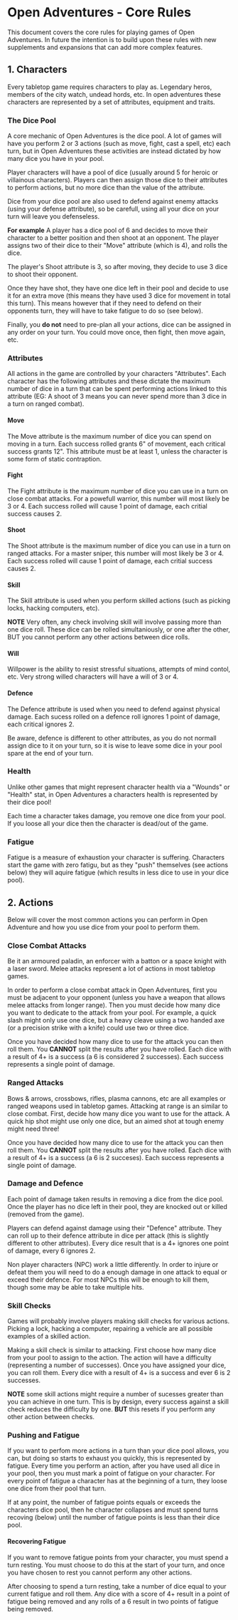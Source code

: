 # Open Adventures - Core Rules
This document covers the core rules for playing games of Open Adventures. In future the intention is to build upon these rules with new supplements and expansions that can add more complex features.

## 1. Characters
Every tabletop game requires characters to play as. Legendary heros, members of the city watch, undead hords, etc. In open adventures these characters are represented by a set of attributes, equipment and traits.

### The Dice Pool
A core mechanic of Open Adventures is the dice pool. A lot of games will have you perform 2 or 3 actions (such as move, fight, cast a spell, etc) each turn, but in Open Adventures these activities are instead dictated by how many dice you have in your pool.

Player characters will have a pool of dice (usually around 5 for heroic or villainous characters). Players can then assign those dice to their attributes to perform actions, but no more dice than the value of the attribute.

Dice from your dice pool are also used to defend against enemy attacks (using your defense attribute), so be carefull, using all your dice on your turn will leave you defenseless.

  **For example** A player has a dice pool of 6 and decides to move their character to a better position and then shoot at an opponent. The player assigns two of their dice to their "Move" attribute (which is 4), and rolls the dice.

  The player's Shoot attribute is 3, so after moving, they decide to use 3 dice to shoot their opponent. 

  Once they have shot, they have one dice left in their pool and decide to use it for an extra move (this means they have used 3 dice for movement in total this turn). This means however that if they need to defend on their opponents turn, they will have to take fatigue to do so (see below).

Finally, you **do not** need to pre-plan all your actions, dice can be assigned in any order on your turn. You could move once, then fight, then move again, etc.

### Attributes
All actions in the game are controlled by your characters "Attributes". Each character has the following attributes and these dictate the maximum number of dice in a turn that can be spent performing actions linked to this attribute (EG: A shoot of 3 means you can never spend more than 3 dice in a turn on ranged combat).

#### Move
The Move attribute is the maximum number of dice you can spend on moving in a turn. Each success rolled grants 6" of movement, each critical success grants 12". This attribute must be at least 1, unless the character is some form of static contraption.

#### Fight
The Fight attribute is the maximum number of dice you can use in a turn on close combat attacks. For a powefull warrior, this number will most likely be 3 or 4. Each success rolled will cause 1 point of damage, each critial success causes 2.

#### Shoot
The Shoot attribute is the maximum number of dice you can use in a turn on ranged attacks. For a master sniper, this number will most likely be 3 or 4. Each success rolled will cause 1 point of damage, each critial success causes 2.

#### Skill
The Skill attribute is used when you perform skilled actions (such as picking locks, hacking computers, etc). 

**NOTE** Very often, any check involving skill will involve passing more than one dice roll. These dice can be rolled simultaniously, or one after the other, BUT you cannot perform any other actions between dice rolls.

#### Will
Willpower is the ability to resist stressful situations, attempts of mind contol, etc. Very strong willed characters will have a will of 3 or 4.

#### Defence
The Defence attribute is used when you need to defend against physical damage. Each sucess rolled on a defence roll ignores 1 point of damage, each critical ignores 2.

  Be aware, defence is different to other attributes, as you do not normall assign dice to it on your turn, so it is wise to leave some dice in your pool spare at the end of your turn.

### Health
Unlike other games that might represent character health via a "Wounds" or "Health" stat, in Open Adventures a characters health is represented by their dice pool!

Each time a character takes damage, you remove one dice from your pool. If you loose all your dice then the character is dead/out of the game.

### Fatigue
Fatigue is a measure of exhaustion your character is suffering. Characters start the game with zero fatigu, but as they "push" themselves (see actions below) they will aquire fatigue (which results in less dice to use in your dice pool).

## 2. Actions
Below will cover the most common actions you can perform in Open Adventure and how you use dice from your pool to perform them.

### Close Combat Attacks
Be it an armoured paladin, an enforcer with a batton or a space knight with a laser sword. Melee attacks represent a lot of actions in most tabletop games.

In order to perform a close combat attack in Open Adventures, first you must be adjacent to your opponent (unless you have a weapon that allows melee attacks from longer range). Then you must decide how many dice you want to dedicate to the attack from your pool. For example, a quick slash might only use one dice, but a heavy cleave using a two handed axe (or a precision strike with a knife) could use two or three dice. 

Once you have decided how many dice to use for the attack you can then roll them. You **CANNOT** split the results after you have rolled. Each dice with a result of 4+ is a success (a 6 is considered 2 successes). Each success represents a single point of damage.

### Ranged Attacks
Bows & arrows, crossbows, rifles, plasma cannons, etc are all examples or ranged weapons used in tabletop games. Attacking at range is an similar to close combat. First, decide how many dice you want to use for the attack. A quick hip shot might use only one dice, but an aimed shot at tough enemy might need three!

Once you have decided how many dice to use for the attack you can then roll them. You **CANNOT** split the results after you have rolled. Each dice with a result of 4+ is a success (a 6 is 2 succeses). Each success represents a single point of damage.

### Damage and Defence
Each point of damage taken results in removing a dice from the dice pool. Once the player has no dice left in their pool, they are knocked out or killed (removed from the game).

Players can defend against damage using their "Defence" attribute. They can roll up to their defence attribute in dice per attack (this is slightly different to other attributes). Every dice result that is a 4+ ignores one point of damage, every 6 ignores 2.

Non player characters (NPC) work a little differently. In order to injure or defeat them you will need to do a enough damage in one attack to equal or exceed their defence. For most NPCs this will be enough to kill them, though some may be able to take multiple hits. 

### Skill Checks
Games will probably involve players making skill checks for various actions. Picking a lock, hacking a computer, repairing a vehicle are all possible examples of a skilled action.

Making a skill check is similar to attacking. First choose how many dice from your pool to assign to the action. The action will have a difficulty (representing a number of successes). Once you have assigned your dice, you can roll them. Every dice with a result of 4+ is a success and ever 6 is 2 successes.

**NOTE** some skill actions might require a number of sucesses greater than you can achieve in one turn. This is by design, every success against a skill check reduces the difficulty by one. **BUT** this resets if you perform any other action between checks.

### Pushing and Fatigue 
If you want to perfom more actions in a turn than your dice pool allows, you can, but doing so starts to exhaust you quickly, this is represented by fatigue. Every time you perform an action, after you have used all dice in your pool, then you must mark a point of fatigue on your character. For every point of fatigue a character has at the beginning of a turn, they loose one dice from their pool that turn.

If at any point, the number of fatigue points equals or exceeds the characters dice pool, then he character collapses and must spend turns recoving (below) until the number of fatigue points is less than their dice pool.

#### Recovering Fatigue 
If you want to remove fatigue points from your character, you must spend a turn resting. You must choose to do this at the start of your turn, and once you have chosen to rest you cannot perform any other actions.

After choosing to spend a turn resting, take a number of dice equal to your current fatigue and roll them. Any dice with a score of 4+ result in a point of fatigue being removed and any rolls of a 6 result in two points of fatigue being removed.
